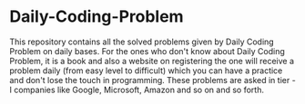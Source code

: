 # Daily-Coding-Problem
This repository contains all the solved problems given by Daily Coding Problem on daily bases. For the ones who don't know about Daily Coding Problem, it is a book and also a website on registering the one will receive a problem daily (from easy level to difficult) which you can have a practice and don't lose the touch in programming. These problems are asked in tier - I companies like Google, Microsoft, Amazon and so on and so forth. 
